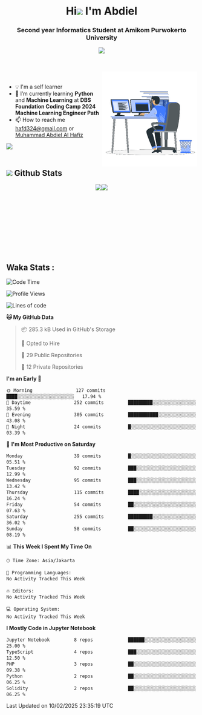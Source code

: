 
<h1 align="center"><b>Hi<img src="https://media.giphy.com/media/hvRJCLFzcasrR4ia7z/giphy.gif" width="35"> I'm Abdiel </b></h1>

<h3 align="center"> Second year Informatics Student at Amikom Purwokerto University </h3>

<div align='center'>
	
![](https://komarev.com/ghpvc/?username=dlzcods&style=for-the-badge)
	
</div>
<br>

<picture> <img align="right" src="https://github.com/0xAbdulKhalid/0xAbdulKhalid/raw/main/assets/mdImages/Right_Side.gif" width = 250px></picture>

<br>

- 💡 I'm a self learner
- 🌱 I’m currently learning **Python** and **Machine Learning** at **DBS Foundation Coding Camp 2024 Machine Learning Engineer Path**
- 📫 How to reach me [hafd324@gmail.com](mailto:hafd324d@gmail.com) or [Muhammad Abdiel Al Hafiz](https://www.linkedin.com/in/muhammad-abdiel-al-hafiz)

<img src="https://user-images.githubusercontent.com/73097560/115834477-dbab4500-a447-11eb-908a-139a6edaec5c.gif"><br><br>

<!-- ## <img src="https://media2.giphy.com/media/QssGEmpkyEOhBCb7e1/giphy.gif?cid=ecf05e47a0n3gi1bfqntqmob8g9aid1oyj2wr3ds3mg700bl&rid=giphy.gif" width ="25"><b> Languages and Tools</b>

![Python](https://img.shields.io/badge/Python%20-FFFFFF.svg?style=for-the-badge&logo=python&logoColor=blue)
![MySQL](https://img.shields.io/badge/MySQL-FFFFFF?style=for-the-badge&logo=mysql&logoColor=blue)
![Laravel](https://img.shields.io/badge/laravel-FFFFFF.svg?style=for-the-badge&logo=laravel&logoColor=blue)
![VS Code](https://img.shields.io/badge/VS%20Code-FFFFFF.svg?style=for-the-badge&logo=visual-studio-code&logoColor=blue)
<br>
![Java](https://img.shields.io/badge/Java-FFFFFF?style=for-the-badge&logo=openjdk&logoColor=blue)
![NetBeans IDE](https://img.shields.io/badge/NetBeans%20IDE-FFFFFF.svg?style=for-the-badge&logo=apache-netbeans-ide&logoColor=blue)
![GitHub](https://img.shields.io/badge/github-FFFFFF.svg?style=for-the-badge&logo=github&logoColor=blue)
<br>
![Markdown](https://img.shields.io/badge/markdown-FFFFFF.svg?style=for-the-badge&logo=markdown&logoColor=blue)

<br>
<br>
<br> -->


## <img src="https://media.giphy.com/media/iY8CRBdQXODJSCERIr/giphy.gif" width="35"><b> Github Stats </b>

<div  style="display: flex; flex-wrap: wrap; justify-content: center;">
   <img height="160em" src="https://github-readme-stats.vercel.app/api?username=dlzcods&show_icons=true&theme=default" />
   <img height="160em" src="https://github-readme-stats.vercel.app/api/top-langs/?username=dlzcods&layout=compact" />
</div>



<br>

## Waka Stats :

<!--START_SECTION:waka-->
![Code Time](http://img.shields.io/badge/Code%20Time-205%20hrs%203%20mins-blue)

![Profile Views](http://img.shields.io/badge/Profile%20Views-24-blue)

![Lines of code](https://img.shields.io/badge/From%20Hello%20World%20I%27ve%20Written-2.7%20million%20lines%20of%20code-blue)

**🐱 My GitHub Data** 

> 📦 285.3 kB Used in GitHub's Storage 
 > 
> 💼 Opted to Hire
 > 
> 📜 29 Public Repositories 
 > 
> 🔑 12 Private Repositories 
 > 
**I'm an Early 🐤** 

```text
🌞 Morning                127 commits         ████░░░░░░░░░░░░░░░░░░░░░   17.94 % 
🌆 Daytime                252 commits         █████████░░░░░░░░░░░░░░░░   35.59 % 
🌃 Evening                305 commits         ███████████░░░░░░░░░░░░░░   43.08 % 
🌙 Night                  24 commits          █░░░░░░░░░░░░░░░░░░░░░░░░   03.39 % 
```
📅 **I'm Most Productive on Saturday** 

```text
Monday                   39 commits          █░░░░░░░░░░░░░░░░░░░░░░░░   05.51 % 
Tuesday                  92 commits          ███░░░░░░░░░░░░░░░░░░░░░░   12.99 % 
Wednesday                95 commits          ███░░░░░░░░░░░░░░░░░░░░░░   13.42 % 
Thursday                 115 commits         ████░░░░░░░░░░░░░░░░░░░░░   16.24 % 
Friday                   54 commits          ██░░░░░░░░░░░░░░░░░░░░░░░   07.63 % 
Saturday                 255 commits         █████████░░░░░░░░░░░░░░░░   36.02 % 
Sunday                   58 commits          ██░░░░░░░░░░░░░░░░░░░░░░░   08.19 % 
```


📊 **This Week I Spent My Time On** 

```text
🕑︎ Time Zone: Asia/Jakarta

💬 Programming Languages: 
No Activity Tracked This Week

🔥 Editors: 
No Activity Tracked This Week

💻 Operating System: 
No Activity Tracked This Week
```

**I Mostly Code in Jupyter Notebook** 

```text
Jupyter Notebook         8 repos             ██████░░░░░░░░░░░░░░░░░░░   25.00 % 
TypeScript               4 repos             ███░░░░░░░░░░░░░░░░░░░░░░   12.50 % 
PHP                      3 repos             ██░░░░░░░░░░░░░░░░░░░░░░░   09.38 % 
Python                   2 repos             ██░░░░░░░░░░░░░░░░░░░░░░░   06.25 % 
Solidity                 2 repos             ██░░░░░░░░░░░░░░░░░░░░░░░   06.25 % 
```




 Last Updated on 10/02/2025 23:35:19 UTC
<!--END_SECTION:waka-->

<br>
<br>
